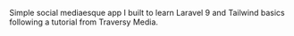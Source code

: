 Simple social mediaesque app I built to learn Laravel 9 and Tailwind basics following a tutorial from Traversy Media.
